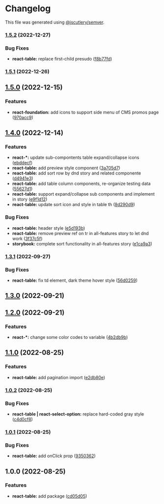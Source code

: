 # Changelog

This file was generated using [@jscutlery/semver](https://github.com/jscutlery/semver).

### [1.5.2](https://gitlab.migoinc.com/migotv/paintbox/compare/react-table@1.5.1...react-table@1.5.2) (2022-12-27)


### Bug Fixes

* **react-table:** replace first-child presudo ([f8b77fd](https://gitlab.migoinc.com/migotv/paintbox/commit/f8b77fd8ca5429d6768036a0cf2c04ecd7273576))

### [1.5.1](https://gitlab.migoinc.com/migotv/paintbox/compare/react-table@1.5.0...react-table@1.5.1) (2022-12-26)

## [1.5.0](https://gitlab.migoinc.com/migotv/paintbox/compare/react-table@1.4.0...react-table@1.5.0) (2022-12-15)


### Features

* **react-foundation:** add icons to support side menu of CMS promos page ([970acc9](https://gitlab.migoinc.com/migotv/paintbox/commit/970acc907d775b693392ea5a19f43f44e5112b1f))

## [1.4.0](https://gitlab.migoinc.com/migotv/paintbox/compare/react-table@1.3.1...react-table@1.4.0) (2022-12-14)


### Features

* **react-*:** update sub-compontents table expand/collapse icons ([ebddecf](https://gitlab.migoinc.com/migotv/paintbox/commit/ebddecfede25f153e56298eed139751dff08222c))
* **react-table:** add preview style component ([3a705d7](https://gitlab.migoinc.com/migotv/paintbox/commit/3a705d71d85b0ddfec90279a3096ce04bad0e2ca))
* **react-table:** add sort row by dnd story and related componente ([d4941e3](https://gitlab.migoinc.com/migotv/paintbox/commit/d4941e3b6b07a95c84ec7a4337c1ebaedb7d6a1e))
* **react-table:** add table column components, re-organize testing data ([55627d1](https://gitlab.migoinc.com/migotv/paintbox/commit/55627d1d28294992d3e66c87bfd34abc17b4560a))
* **react-table:** support expand/collapse sub components and implement in story ([e9f1d12](https://gitlab.migoinc.com/migotv/paintbox/commit/e9f1d129c5ffe12c639459a4e0ea06e422757282))
* **react-table:** update sort icon and style in table th ([8d290d9](https://gitlab.migoinc.com/migotv/paintbox/commit/8d290d971329b7aa2cb27535419bbe1a69e2207f))


### Bug Fixes

* **react-table:** header style ([e5d193b](https://gitlab.migoinc.com/migotv/paintbox/commit/e5d193b13b6eb457d6184b105abd764474a1a45c))
* **react-table:** remove preview ref on tr in all-features story to let dnd work ([3f37c5f](https://gitlab.migoinc.com/migotv/paintbox/commit/3f37c5fb54d8b0d0428dba9f03ae3dc529a2d2a7))
* **storybook:** complete sort functionality in all-features story ([e1ca9a3](https://gitlab.migoinc.com/migotv/paintbox/commit/e1ca9a31451d40296158c306147a0494efe96f65))

### [1.3.1](https://gitlab.migoinc.com/migotv/paintbox/compare/react-table@1.3.0...react-table@1.3.1) (2022-09-27)


### Bug Fixes

* **react-table:** fix td element, dark theme hover style ([56d0259](https://gitlab.migoinc.com/migotv/paintbox/commit/56d025985ed689f7a50870bf0225551d9338970f))

## [1.3.0](https://gitlab.migoinc.com/migotv/paintbox/compare/react-table@1.2.0...react-table@1.3.0) (2022-09-21)

## [1.2.0](https://gitlab.migoinc.com/migotv/paintbox/compare/react-table@1.1.0...react-table@1.2.0) (2022-09-21)


### Features

* **react-*:** change some  color codes to variable ([4b2db9b](https://gitlab.migoinc.com/migotv/paintbox/commit/4b2db9b5c4f15ccb3b8e7261489126c3cf8b3d69))

## [1.1.0](https://gitlab.migoinc.com/migotv/paintbox/compare/react-table@1.0.2...react-table@1.1.0) (2022-08-25)


### Features

* **react-table:** add pagination import ([e2db80e](https://gitlab.migoinc.com/migotv/paintbox/commit/e2db80e92150f5d70566af4c123bbb27848fcbe7))

### [1.0.2](https://gitlab.migoinc.com/migotv/paintbox/compare/react-table@1.0.1...react-table@1.0.2) (2022-08-25)


### Bug Fixes

* **react-table | react-select-option:** replace hard-coded gray style ([c4d0cf8](https://gitlab.migoinc.com/migotv/paintbox/commit/c4d0cf8f37390e5643fe99a2314afb0620266066))

### [1.0.1](https://gitlab.migoinc.com/migotv/paintbox/compare/react-table@1.0.0...react-table@1.0.1) (2022-08-25)


### Bug Fixes

* **react-table:** add onClick prop ([9350362](https://gitlab.migoinc.com/migotv/paintbox/commit/9350362ebedc3b34951e28af81a6f930030b8dc7))

## 1.0.0 (2022-08-25)


### Features

* **react-table:** add package ([cd05d05](https://gitlab.migoinc.com/migotv/paintbox/commit/cd05d05720fb9717bff53d2b6311331d1ca7235c))
